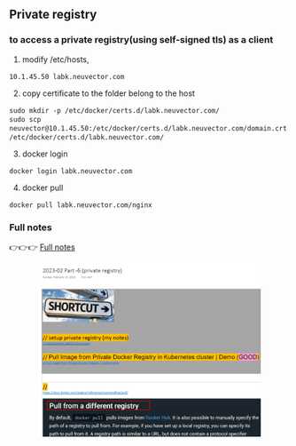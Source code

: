 ## Private registry 

### to access a private registry(using self-signed tls) as a client
1. modify /etc/hosts,   
```
10.1.45.50 labk.neuvector.com
```

2. copy certificate to the folder belong to the host
```
sudo mkdir -p /etc/docker/certs.d/labk.neuvector.com/
sudo scp neuvector@10.1.45.50:/etc/docker/certs.d/labk.neuvector.com/domain.crt /etc/docker/certs.d/labk.neuvector.com/
```

3. docker login
```
docker login labk.neuvector.com  
```

4. docker pull
```
docker pull labk.neuvector.com/nginx
```

### Full notes

👉👉👉 [Full notes](../documents/private_registry.pdf)

<p align="center">
<img src="../images/private-registry.png" width="80%">
</p>
